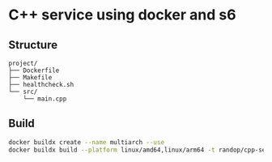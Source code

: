 # C++ service using docker and s6

## Structure
```
project/
├── Dockerfile
├── Makefile
├── healthcheck.sh
└── src/
    └── main.cpp
```

## Build
```bash
docker buildx create --name multiarch --use
docker buildx build --platform linux/amd64,linux/arm64 -t randop/cpp-service:latest --push .
```
